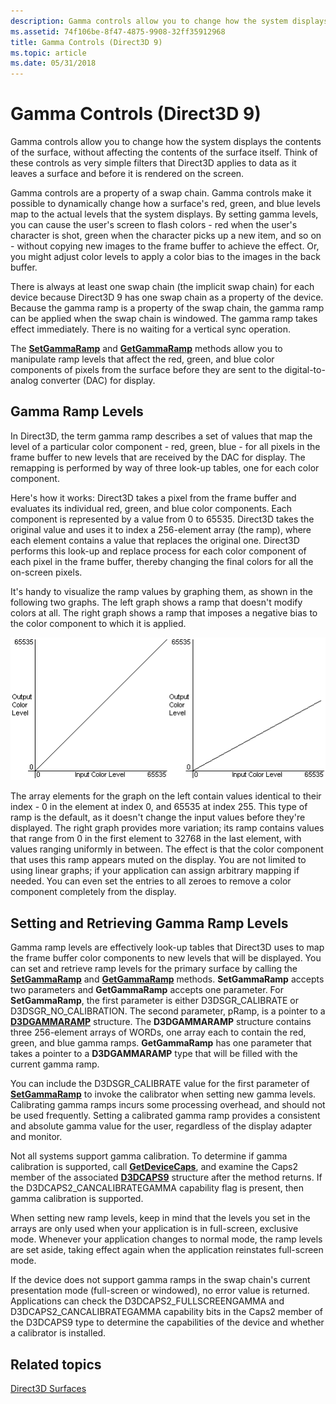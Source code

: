 ```yaml
---
description: Gamma controls allow you to change how the system displays the contents of the surface, without affecting the contents of the surface itself.
ms.assetid: 74f106be-8f47-4875-9908-32ff35912968
title: Gamma Controls (Direct3D 9)
ms.topic: article
ms.date: 05/31/2018
---
```


# Gamma Controls (Direct3D 9)

Gamma controls allow you to change how the system displays the contents of the surface, without affecting the contents of the surface itself. Think of these controls as very simple filters that Direct3D applies to data as it leaves a surface and before it is rendered on the screen.

Gamma controls are a property of a swap chain. Gamma controls make it possible to dynamically change how a surface's red, green, and blue levels map to the actual levels that the system displays. By setting gamma levels, you can cause the user's screen to flash colors - red when the user's character is shot, green when the character picks up a new item, and so on - without copying new images to the frame buffer to achieve the effect. Or, you might adjust color levels to apply a color bias to the images in the back buffer.

There is always at least one swap chain (the implicit swap chain) for each device because Direct3D 9 has one swap chain as a property of the device. Because the gamma ramp is a property of the swap chain, the gamma ramp can be applied when the swap chain is windowed. The gamma ramp takes effect immediately. There is no waiting for a vertical sync operation.

The [**SetGammaRamp**](/windows/win32/api/d3d9helper/nf-d3d9helper-idirect3ddevice9-setgammaramp) and [**GetGammaRamp**](/windows/win32/api/d3d9helper/nf-d3d9helper-idirect3ddevice9-getgammaramp) methods allow you to manipulate ramp levels that affect the red, green, and blue color components of pixels from the surface before they are sent to the digital-to-analog converter (DAC) for display.

## Gamma Ramp Levels

In Direct3D, the term gamma ramp describes a set of values that map the level of a particular color component - red, green, blue - for all pixels in the frame buffer to new levels that are received by the DAC for display. The remapping is performed by way of three look-up tables, one for each color component.

Here's how it works: Direct3D takes a pixel from the frame buffer and evaluates its individual red, green, and blue color components. Each component is represented by a value from 0 to 65535. Direct3D takes the original value and uses it to index a 256-element array (the ramp), where each element contains a value that replaces the original one. Direct3D performs this look-up and replace process for each color component of each pixel in the frame buffer, thereby changing the final colors for all the on-screen pixels.

It's handy to visualize the ramp values by graphing them, as shown in the following two graphs. The left graph shows a ramp that doesn't modify colors at all. The right graph shows a ramp that imposes a negative bias to the color component to which it is applied.

![graphs of the gamma ramp values](images/gammalv.png)

The array elements for the graph on the left contain values identical to their index - 0 in the element at index 0, and 65535 at index 255. This type of ramp is the default, as it doesn't change the input values before they're displayed. The right graph provides more variation; its ramp contains values that range from 0 in the first element to 32768 in the last element, with values ranging uniformly in between. The effect is that the color component that uses this ramp appears muted on the display. You are not limited to using linear graphs; if your application can assign arbitrary mapping if needed. You can even set the entries to all zeroes to remove a color component completely from the display.

## Setting and Retrieving Gamma Ramp Levels

Gamma ramp levels are effectively look-up tables that Direct3D uses to map the frame buffer color components to new levels that will be displayed. You can set and retrieve ramp levels for the primary surface by calling the [**SetGammaRamp**](/windows/win32/api/d3d9helper/nf-d3d9helper-idirect3ddevice9-setgammaramp) and [**GetGammaRamp**](/windows/win32/api/d3d9helper/nf-d3d9helper-idirect3ddevice9-getgammaramp) methods. **SetGammaRamp** accepts two parameters and **GetGammaRamp** accepts one parameter. For **SetGammaRamp**, the first parameter is either D3DSGR\_CALIBRATE or D3DSGR\_NO\_CALIBRATION. The second parameter, pRamp, is a pointer to a [**D3DGAMMARAMP**](d3dgammaramp.md) structure. The **D3DGAMMARAMP** structure contains three 256-element arrays of WORDs, one array each to contain the red, green, and blue gamma ramps. **GetGammaRamp** has one parameter that takes a pointer to a **D3DGAMMARAMP** type that will be filled with the current gamma ramp.

You can include the D3DSGR\_CALIBRATE value for the first parameter of [**SetGammaRamp**](/windows/win32/api/d3d9helper/nf-d3d9helper-idirect3ddevice9-setgammaramp) to invoke the calibrator when setting new gamma levels. Calibrating gamma ramps incurs some processing overhead, and should not be used frequently. Setting a calibrated gamma ramp provides a consistent and absolute gamma value for the user, regardless of the display adapter and monitor.

Not all systems support gamma calibration. To determine if gamma calibration is supported, call [**GetDeviceCaps**](/windows/desktop/api), and examine the Caps2 member of the associated [**D3DCAPS9**](/windows/desktop/api/D3D9Caps/ns-d3d9caps-d3dcaps9) structure after the method returns. If the D3DCAPS2\_CANCALIBRATEGAMMA capability flag is present, then gamma calibration is supported.

When setting new ramp levels, keep in mind that the levels you set in the arrays are only used when your application is in full-screen, exclusive mode. Whenever your application changes to normal mode, the ramp levels are set aside, taking effect again when the application reinstates full-screen mode.

If the device does not support gamma ramps in the swap chain's current presentation mode (full-screen or windowed), no error value is returned. Applications can check the D3DCAPS2\_FULLSCREENGAMMA and D3DCAPS2\_CANCALIBRATEGAMMA capability bits in the Caps2 member of the D3DCAPS9 type to determine the capabilities of the device and whether a calibrator is installed.

## Related topics

<dl> <dt>

[Direct3D Surfaces](direct3d-surfaces.md)
</dt> </dl>

 

 
